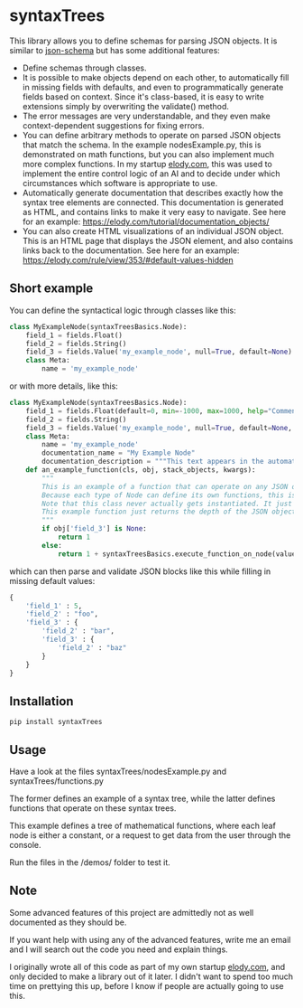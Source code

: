 # syntaxTrees


This library allows you to define schemas for parsing JSON objects. It is similar to [json-schema](https://json-schema.org/) but has some additional features:

* Define schemas through classes.
* It is possible to make objects depend on each other, to automatically fill in missing fields with defaults, and even to programmatically generate fields based on context. Since it's class-based, it is easy to write extensions simply by overwriting the validate() method.
* The error messages are very understandable, and they even make context-dependent suggestions for fixing errors.
* You can define arbitrary methods to operate on parsed JSON objects that match the schema. In the example nodesExample.py, this is demonstrated on math functions, but you can also implement much more complex functions. In my startup [elody.com](https://elody.com), this was used to implement the entire control logic of an AI and to decide under which circumstances which software is appropriate to use.
* Automatically generate documentation that describes exactly how the syntax tree elements are connected. This documentation is generated as HTML, and contains links to make it very easy to navigate. See here for an example: <https://elody.com/tutorial/documentation_objects/>
* You can also create HTML visualizations of an individual JSON object. This is an HTML page that displays the JSON element, and also contains links back to the documentation. See here for an example: <https://elody.com/rule/view/353/#default-values-hidden>


## Short example

You can define the syntactical logic through classes like this:

```python
class MyExampleNode(syntaxTreesBasics.Node):
    field_1 = fields.Float()
    field_2 = fields.String()
    field_3 = fields.Value('my_example_node', null=True, default=None)
    class Meta:
        name = 'my_example_node'
```

or with more details, like this:

```python
class MyExampleNode(syntaxTreesBasics.Node):
    field_1 = fields.Float(default=0, min=-1000, max=1000, help="Comments like this one will appear in the automatically generated HTML documentation.")
    field_2 = fields.String()
    field_3 = fields.Value('my_example_node', null=True, default=None, help="This field is recursive and defines another Node of the same type as this one.")
    class Meta:
        name = 'my_example_node'
        documentation_name = "My Example Node"
        documentation_description = """This text appears in the automatically generated HTML documentation. It can even contain links to other parts of the documentation, [my_example_node|like so]."""
    def an_example_function(cls, obj, stack_objects, kwargs):
        """
        This is an example of a function that can operate on any JSON object that has been parsed correctly.
        Because each type of Node can define its own functions, this is a very flexible way to associate logic with JSON objects.
        Note that this class never actually gets instantiated. It just acts as a pattern for operating on JSON objects. That's why many of its functions have 'cls' (the class) as the first argument and not 'self'.
        This example function just returns the depth of the JSON object, since my_example_node is recursive.
        """
        if obj['field_3'] is None:
            return 1
        else:
            return 1 + syntaxTreesBasics.execute_function_on_node(value='my_example_node', function='an_example_function', obj=obj['field_3'], stack_objects=stack_objects, kwargs=kwargs)
```

which can then parse and validate JSON blocks like this while filling in missing default values:

```python
{
    'field_1' : 5,
    'field_2' : "foo",
    'field_3' : {
        'field_2' : "bar",
        'field_3' : {
            'field_2' : "baz"
        }
    }
}
```


## Installation

`pip install syntaxTrees`

## Usage


Have a look at the files syntaxTrees/nodesExample.py and syntaxTrees/functions.py

The former defines an example of a syntax tree, while the latter defines functions that operate on these syntax trees.

This example defines a tree of mathematical functions, where each leaf node is either a constant, or a request to get data from the user through the console.

Run the files in the /demos/ folder to test it.


## Note

Some advanced features of this project are admittedly not as well documented as they should be.

If you want help with using any of the advanced features, write me an email and I will search out the code you need and explain things.

I originally wrote all of this code as part of my own startup [elody.com](https://elody.com), and only decided to make a library out of it later. I didn't want to spend too much time on prettying this up, before I know if people are actually going to use this.
